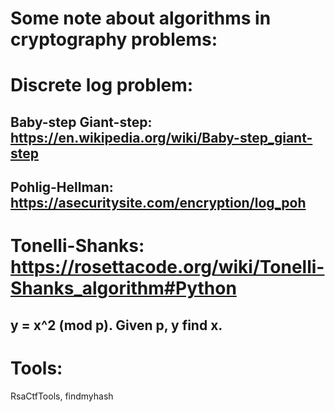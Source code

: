 # Some note about algorithms in cryptography problems:

# Discrete log problem:

## Baby-step Giant-step: https://en.wikipedia.org/wiki/Baby-step_giant-step

## Pohlig-Hellman: https://asecuritysite.com/encryption/log_poh

# Tonelli-Shanks: https://rosettacode.org/wiki/Tonelli-Shanks_algorithm#Python

## y = x^2 (mod p). Given p, y find x.

# Tools:

RsaCtfTools, findmyhash
